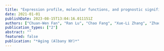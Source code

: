 ```yaml
---
title: "Expression profile, molecular functions, and prognostic significance of miRNAs in primary colorectal cancer stem cells"
date: 2021-01-01
publishDate: 2023-08-15T13:04:16.011151Z
authors: ["Chuan-Wen Fan", "Ran Lu", "Chao Fang", "Xue-Li Zhang", "Zhao-Ying Lv", "Yuan Li", "Hong Zhang", "Zong-Guang Zhou", "Xian-Ming Mo", "Xiao-Feng Sun"]
publication_types: ["2"]
abstract: ""
featured: false
publication: "*Aging (Albany NY)*"
---
```


